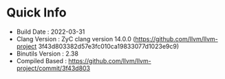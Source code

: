 # Quick Info
* Build Date : 2022-03-31
* Clang Version : ZyC clang version 14.0.0 (https://github.com/llvm/llvm-project 3f43d803382d57e3fc010ca19833077d1023e9c9)
* Binutils Version : 2.38
* Compiled Based : https://github.com/llvm/llvm-project/commit/3f43d803

